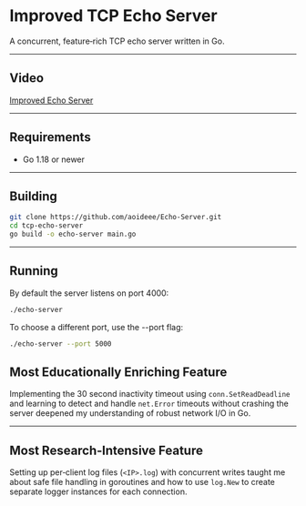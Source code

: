 # Improved TCP Echo Server

A concurrent, feature‑rich TCP echo server written in Go.

---

## Video

<a href="https://youtu.be/esPqCw6msZg">Improved Echo Server</a>

---

## Requirements

- Go 1.18 or newer

---

## Building

```bash
git clone https://github.com/aoideee/Echo‑Server.git
cd tcp‑echo‑server
go build -o echo-server main.go
```

---

## Running
By default the server listens on port 4000:

```bash
./echo-server
```
To choose a different port, use the --port flag:

```bash
./echo-server --port 5000
```

## Most Educationally Enriching Feature
Implementing the 30 second inactivity timeout using ```conn.SetReadDeadline``` and learning to detect and handle ```net.Error``` timeouts without crashing the server deepened my understanding of robust network I/O in Go.

---

## Most Research‑Intensive Feature
Setting up per‑client log files (```<IP>.log```) with concurrent writes taught me about safe file handling in goroutines and how to use ```log.New``` to create separate logger instances for each connection.
